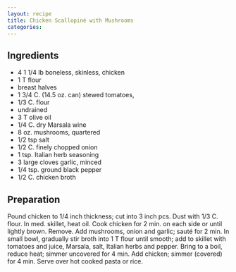 ```yaml
---
layout: recipe
title: Chicken Scallopiné with Mushrooms
categories:
---
```


## Ingredients

- 4 1 1/4 lb boneless, skinless, chicken
- 1 T flour
- breast halves
- 1 3/4 C. (14.5 oz. can) stewed tomatoes,
- 1/3 C. flour
- undrained
- 3 T olive oil
- 1/4 C. dry Marsala wine
- 8 oz. mushrooms, quartered
- 1/2 tsp salt
- 1/2 C. finely chopped onion
- 1 tsp. Italian herb seasoning
- 3 large cloves garlic, minced
- 1/4 tsp. ground black pepper
- 1/2 C. chicken broth

## Preparation

Pound chicken to 1/4 inch thickness; cut into 3 inch pcs.  Dust with 1/3 C. flour.  In med. skillet, heat oil.  Cook chicken for 2 min. on each side or until lightly brown.  Remove.  Add mushrooms, onion and garlic; sauté for 2 min.  In small bowl, gradually stir broth into 1 T flour until smooth; add to skillet with tomatoes and juice, Marsala, salt, Italian herbs and pepper.  Bring to a boil, reduce heat; simmer uncovered for 4 min.  Add chicken; simmer (covered) for 4 min.  Serve over hot cooked pasta or rice.